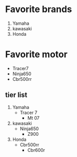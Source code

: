 # Favorite brands
1. Yamaha
1. kawasaki
1. Honda
# Favorite motor
- Tracer7
- Ninja650
- Cbr500rr
## tier list
1. Yamaha
    - Tracer 7
        - Mt 07
1. kawasaki
    - Ninja650
        - Z900
1. Honda
    - Cbr500rr
        - Cbr600r
        
